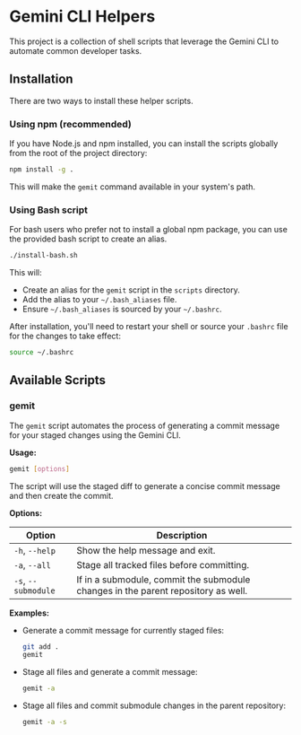 # Gemini CLI Helpers

This project is a collection of shell scripts that leverage the Gemini CLI to automate common developer tasks.

## Installation

There are two ways to install these helper scripts.

### Using npm (recommended)

If you have Node.js and npm installed, you can install the scripts globally from the root of the project directory:

```bash
npm install -g .
```

This will make the `gemit` command available in your system's path.

### Using Bash script

For bash users who prefer not to install a global npm package, you can use the provided bash script to create an alias.

```bash
./install-bash.sh
```

This will:
- Create an alias for the `gemit` script in the `scripts` directory.
- Add the alias to your `~/.bash_aliases` file.
- Ensure `~/.bash_aliases` is sourced by your `~/.bashrc`.

After installation, you'll need to restart your shell or source your `.bashrc` file for the changes to take effect:

```bash
source ~/.bashrc
```

## Available Scripts

### gemit

The `gemit` script automates the process of generating a commit message for your staged changes using the Gemini CLI.

**Usage:**

```bash
gemit [options]
```

The script will use the staged diff to generate a concise commit message and then create the commit.

**Options:**

| Option             | Description                                                                      |
| ------------------ | -------------------------------------------------------------------------------- |
| `-h`, `--help`     | Show the help message and exit.                                                  |
| `-a`, `--all`      | Stage all tracked files before committing.                                       |
| `-s`, `--submodule`| If in a submodule, commit the submodule changes in the parent repository as well. |

**Examples:**

-   Generate a commit message for currently staged files:
    ```bash
    git add .
    gemit
    ```

-   Stage all files and generate a commit message:
    ```bash
    gemit -a
    ```

-   Stage all files and commit submodule changes in the parent repository:
    ```bash
    gemit -a -s
    ```
